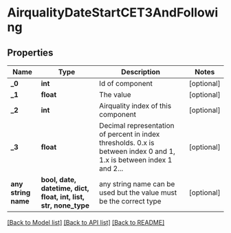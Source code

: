# AirqualityDateStartCET3AndFollowing


## Properties
Name | Type | Description | Notes
------------ | ------------- | ------------- | -------------
**_0** | **int** | Id of component | [optional] 
**_1** | **float** | The value | [optional] 
**_2** | **int** | Airquality index of this component | [optional] 
**_3** | **float** | Decimal representation of percent in index thresholds. 0.x is between index 0 and 1, 1.x is between index 1 and 2... | [optional] 
**any string name** | **bool, date, datetime, dict, float, int, list, str, none_type** | any string name can be used but the value must be the correct type | [optional]

[[Back to Model list]](../README.md#documentation-for-models) [[Back to API list]](../README.md#documentation-for-api-endpoints) [[Back to README]](../README.md)


